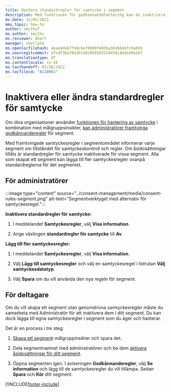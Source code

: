 ```yaml
---
title: Hantera standardregler för samtycke i segment
description: Med funktionen för godkännandehantering kan du inaktivera eller ändra standardgodkännandereglerna om åsidosättningar har aktiverats.
ms.date: 12/01/2021
mms.topic: how-to
author: smithy7
ms.author: smithc
ms.reviewer: mhart
manager: shellyha
ms.openlocfilehash: 4eae4da67fd4c6e70800f495ba30366d4fc9a0dd
ms.sourcegitcommit: e7cdf36a78a2b1dd2850183224d39c8dde46b26f
ms.translationtype: HT
ms.contentlocale: sv-SE
ms.lasthandoff: 02/16/2022
ms.locfileid: "8228961"
---
```

# <a name="disable-or-change-default-consent-rules"></a>Inaktivera eller ändra standardregler för samtycke

Om dina organisationer använder [funktionen för hantering av samtycke](../consent-management/overview.md) i kombination med målgruppsinsikter, [kan administratörer framtvinga godkännanderegler](activate-consent.md) för segment. 

Med framtvingade samtyckesregler i segmentområdet informerar varje segment om tillståndet för samtyckeskontroll och regler. Om åsidosättningar tillåts är standardregler för samtycke inaktiverade för vissa segment. Alla som skapat ett segment kan lägga till fler samtyckesregler ovanpå standardreglerna för det segmentet. 

## <a name="for-administrators"></a>För administratörer

:::image type="content" source="../consent-management/media/consent-rules-segment.png" alt-text="Segmentverktyget med alternativ för samtyckesregel.":::

**Inaktivera standardregler för samtycke:**

1. I meddelandet **Samtyckesregler**, välj **Visa information**. 

1. Ange växlingen **standardregler för samtycke** till **Av**.

**Lägg till fler samtyckesregler:**

1. I meddelandet **Samtyckesregler**, välj **Visa information**. 

1. Välj **Lägg till samtyckesregler** och välj en samtyckesregel i listrutan **Välj samtyckesdatatyp**.

1. Välj **Spara** om du vill använda den nya regeln för segment.

## <a name="for-contributors"></a>För deltagare

Om du vill skapa ett segment utan genomdrivna samtyckesregler måste du samarbeta med Administratör för att inaktivera dem i ditt segment. Du kan dock lägga till egna samtyckesregler i segment som du äger och hanterar.

Det är en process i tre steg: 
1. [Skapa ett segment](segments.md)i målgruppinsikter och spara det. 

1. Dela segmentnamnet med administratören och be dem [aktivera åsidosättningar för ditt segment](activate-consent.md). 

1. Öppna segmenten igen. I aviseringen **Godkännanderegler**, välj **Se information** och lägg till de samtyckesregler du vill tillämpa. Sedan **Spara** och **Kör** ditt segment.



[!INCLUDE[footer-include](../includes/footer-banner.md)] 
